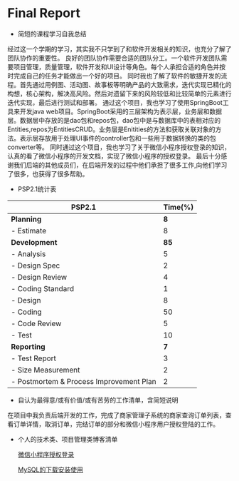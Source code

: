 # Final Report

* 简短的课程学习自我总结

经过这一个学期的学习，其实我不只学到了和软件开发相关的知识，也充分了解了团队协作的重要性。
良好的团队协作需要合适的团队分工。一个软件开发团队需要项目管理，质量管理，软件开发和UI设计等角色。每个人承担合适的角色并按时完成自己的任务才能做出一个好的项目。
同时我也了解了软件的敏捷开发的流程。首先通过用例图、活动图、故事板等明确产品的大致需求，迭代实现已精化的构想，核心架构，解决高风险。然后对遗留下来的风险较低和比较简单的元素进行迭代实现，最后进行测试和部署。
通过这个项目，我也学习了使用SpringBoot工具来开发java web项目。SpringBoot采用的三层架构为表示层，业务层和数据层。数据层中存放的是dao包和repos包，dao包中是与数据库中的表相对应的Entities,repos为EntitiesCRUD。业务层是Enitities的方法和获取关联对象的方法。表示层存放用于处理UI事件的controller包和一些用于数据转换的类的包converter等。
同时通过这个项目，我也学习了关于微信小程序授权登录的知识，认真的看了微信小程序的开发文档，实现了微信小程序的授权登录。
最后十分感谢我们后端的其他成员们，在后端开发的过程中他们承担了很多工作,向他们学习了很多，也获得了很多帮助。

* PSP2.1统计表

| PSP2.1                                  | Time(%)      | 
| --------------------------------------- | ---------------- |
| **Planning**                            | **8**               |
| - Estimate                              | 8              |
| **Development**                         |**85**          |
| - Analysis                              | 5               |
| - Design Spec                           | 2                |
| - Design Review                         | 4             |
| - Coding Standard                       | 1                |
| - Design                                | 8                |
| - Coding                                | 50               |
| - Code Review                           | 5                |
| - Test                                  | 10                |
| **Reporting**                           | **7**                 |
| - Test Report                           | 3               |
| - Size Measurement                      | 2              |
| - Postmortem & Process Improvement Plan | 2               |


* 自认为最得意/或有价值/或有苦劳的工作清单，含简短说明

在项目中我负责后端开发的工作，完成了商家管理子系统的商家查询订单列表，查看订单详情，取消订单，完结订单的部分和微信小程序用户授权登陆的工作。

* 个人的技术类、项目管理类博客清单

  [微信小程序授权登录](https://blog.csdn.net/qq_35278061/article/details/80757379)
  
  [MySQL的下载安装使用](https://blog.csdn.net/qq_35278061/article/details/79890250)
